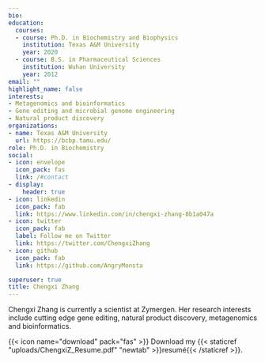 ```yaml
---
bio:
education:
  courses:
  - course: Ph.D. in Biochemistry and Biophysics
    institution: Texas A&M University
    year: 2020
  - course: B.S. in Pharmaceutical Sciences
    institution: Wuhan University
    year: 2012
email: ""
highlight_name: false
interests:
- Metagenomics and bioinformatics
- Gene editing and microbial genome engineering
- Natural product discovery
organizations:
- name: Texas A&M University
  url: https://bcbp.tamu.edu/
role: Ph.D. in Biochemistry
social:
- icon: envelope
  icon_pack: fas
  link: /#contact
- display:
    header: true
- icon: linkedin
  icon_pack: fab
  link: https://www.linkedin.com/in/chengxi-zhang-8b1a047a
- icon: twitter
  icon_pack: fab
  label: Follow me on Twitter
  link: https://twitter.com/ChengxiZhang
- icon: github
  icon_pack: fab
  link: https://github.com/AngryMonsta

superuser: true
title: Chengxi Zhang
---
```


Chengxi Zhang is currently a scientist at Zymergen. Her research interests include cutting edge gene editing, natural product discovery, metagenomics and bioinformatics.


{{< icon name="download" pack="fas" >}} Download my {{< staticref "uploads/ChengxiZ_Resume.pdf" "newtab" >}}resumé{{< /staticref >}}.

